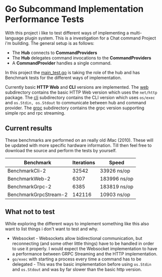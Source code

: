 # Go Subcommand Implementation Performance Tests

With this project i like to test different ways of implementing a multi-language plugin system. This is a investigation for a Chat command Project i'm building. The general setup is as follows:

- The __Hub__ connects to __CommandProviders__
- The __Hub__ delegates command invocations to the __CommandProviders__
- A __CommandProvider__ handles a single command.

In this project the [main_test.go](main_test.go) is taking the role of the hub and has Benchmark tests for the different ways of implementation.

Currently basic __HTTP Web__ and __CLI__ versions are implemented. The [web](web/) subdirectory contains the basic HTTP Web version which uses the `net/http` package. The [cli](cli/) subdirectory contains the CLI version which uses `os/exec` and `os.Stdin, os.Stdout` to communicate between hub and command provider. The [grpc](grpc/) subdirectory contains the grpc version supporting simple rpc and rpc streaming.

## Current results

These benchmarks are performed on an really old iMac (2010). These will be updated with more specific hardware information. Till then feel free to download the source and perform the tests by yourself.

| Benchmark             | Iterations | Speed        |
| --------------------- | ---------- | ------------ |
| BenchmarkCli-2        | 32542      | 33926 ns/op  |
| BenchmarkWeb-2        | 6307       | 183996 ns/op |
| BenchmarkGrpc-2       | 6385       | 183819 ns/op |
| BenchmarkGrpcStream-2 | 142116     | 10903 ns/op  |

## What not to test

While exploring the different ways to implement something like this also want to list things i don't want to test and why.

- Websocket - Websockets allow bidirectional communication, but reconnecting (and some other little things) have to be handled in order to use it properly. I would expect the Websocket implementation to have a performance between GRPC Streaming and the HTTP implementation.
- `go/exec` with starting a process every time a command has to be delegated - This was the basic implementation before using `os.Stdin` and `os.Stdout` and was by far slower than the basic http version.